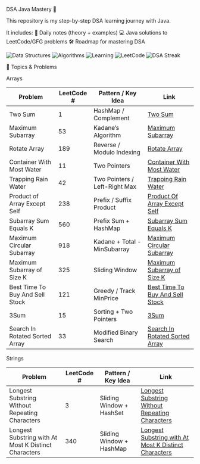 DSA Java Mastery 🚀

This repository is my step-by-step DSA learning journey with Java.

It includes:
📘 Daily notes (theory + examples)
💻 Java solutions to LeetCode/GFG problems
🛠 Roadmap for mastering DSA

![Data Structures](https://img.shields.io/badge/Data%20Structures-✓-blue?style=for-the-badge&logo=tree)
![Algorithms](https://img.shields.io/badge/Algorithms-✓-red?style=for-the-badge&logo=codeforces)
![Learning](https://img.shields.io/badge/Learning-DSA-green?style=for-the-badge&logo=bookstack)
![LeetCode](https://img.shields.io/badge/LeetCode-Study-orange?style=for-the-badge&logo=leetcode&logoColor=white)
![DSA Streak](https://img.shields.io/badge/DSA-Streak🔥-success?style=for-the-badge)


📂 Topics & Problems

Arrays

| Problem | LeetCode # | Pattern / Key Idea | Link |
|---------|------------|------------------|------|
| Two Sum | 1 | HashMap / Complement | [Two Sum](https://github.com/Pravijith-j-p/DSA-Java-Mastery/blob/main/problems/arrays/TwoSum.md) |
| Maximum Subarray | 53 | Kadane’s Algorithm | [Maximum Subarray](https://github.com/Pravijith-j-p/DSA-Java-Mastery/blob/main/problems/arrays/MaximumSubArray.md) |
| Rotate Array | 189 | Reverse / Modulo Indexing | [Rotate Array](https://github.com/Pravijith-j-p/DSA-Java-Mastery/blob/main/problems/arrays/RotateArray.md) |
| Container With Most Water | 11 | Two Pointers | [Container With Most Water](https://github.com/Pravijith-j-p/DSA-Java-Mastery/blob/main/problems/arrays/ContainerWithMostWater.md) |
| Trapping Rain Water | 42 | Two Pointers / Left-Right Max | [Trapping Rain Water](https://github.com/Pravijith-j-p/DSA-Java-Mastery/blob/main/problems/arrays/TrappingRainWater.md) |
| Product of Array Except Self | 238 | Prefix / Suffix Product | [Product Of Array Except Self](https://github.com/Pravijith-j-p/DSA-Java-Mastery/blob/main/problems/arrays/ProductOfArrayExceptSelf.md) |
| Subarray Sum Equals K | 560 | Prefix Sum + HashMap | [Subarray Sum Equals K](https://github.com/Pravijith-j-p/DSA-Java-Mastery/blob/main/problems/arrays/SubArraySumEqualsK.md) |
| Maximum Circular Subarray | 918 | Kadane + Total - MinSubarray | [Maximum Circular Subarray](https://github.com/Pravijith-j-p/DSA-Java-Mastery/blob/main/problems/arrays/MaximumCircularSubarray.md) |
| Maximum Subarray of Size K | 325 | Sliding Window | [Maximum Subarray of Size K](https://github.com/Pravijith-j-p/DSA-Java-Mastery/blob/main/problems/arrays/MaximumSubArrayOfSizeK.md) |
| Best Time To Buy And Sell Stock | 121 | Greedy / Track MinPrice | [Best Time To Buy And Sell Stock](https://github.com/Pravijith-j-p/DSA-Java-Mastery/blob/main/problems/arrays/BestTimeToBuyAndSellStock.md) |
| 3Sum | 15 | Sorting + Two Pointers | [3Sum](https://github.com/Pravijith-j-p/DSA-Java-Mastery/blob/main/problems/arrays/3_Sum.md) |
| Search In Rotated Sorted Array | 33 | Modified Binary Search | [Search In Rotated Sorted Array](https://github.com/Pravijith-j-p/DSA-Java-Mastery/blob/main/problems/arrays/SearchInRotatedSortedArray.md) |


Strings 

| Problem | LeetCode # | Pattern / Key Idea | Link |
|---------|------------|------------------|------|
| Longest Substring Without Repeating Characters | 3 | Sliding Window + HashSet | [Longest Substring Without Repeating Characters](https://github.com/Pravijith-j-p/DSA-Java-Mastery/blob/main/problems/strings/Longest_SubString_Without_Repeating_characters.md) |
| Longest Substring with At Most K Distinct Characters | 340 | Sliding Window + HashMap | [Longest Substring with At Most K Distinct Characters](https://github.com/Pravijith-j-p/DSA-Java-Mastery/blob/main/problems/strings/Longest_Substring_with_At_Most_K_Distinct_Characters.md) |


